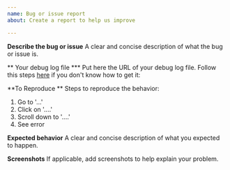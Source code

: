 ```yaml
---
name: Bug or issue report
about: Create a report to help us improve

---
```


**Describe the bug or issue**
A clear and concise description of what the bug or issue is.

** Your debug log file ***
Put here the URL of your debug log file. Follow this steps [here](https://kodi.wiki/view/Log_file/Easy) if you don't know how to get it: 

**To Reproduce **
Steps to reproduce the behavior:
1. Go to '...'
2. Click on '....'
3. Scroll down to '....'
4. See error

**Expected behavior**
A clear and concise description of what you expected to happen.

**Screenshots**
If applicable, add screenshots to help explain your problem.

